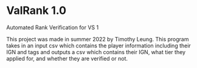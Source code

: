 # ValRank 1.0
 Automated Rank Verification for VS 1

This project was made in summer 2022 by Timothy Leung.
This program takes in an input csv which contains the player information including their IGN and tags 
and outputs a csv which contains their IGN, what tier they applied for, and whether they are verified or not.

